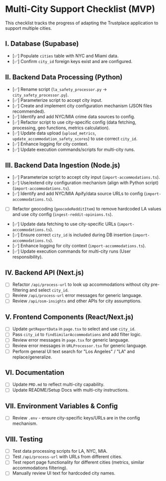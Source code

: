 # Multi-City Support Checklist (MVP)

This checklist tracks the progress of adapting the Trustplace application to support multiple cities.

## I. Database (Supabase)
- [✅] Populate `cities` table with NYC and Miami data.
- [✅] Confirm `city_id` foreign keys exist and are configured.

## II. Backend Data Processing (Python)
- [✅] Rename script (`la_safety_processor.py` -> `city_safety_processor.py`).
- [✅] Parameterize script to accept city input.
- [✅] Create and implement city configuration mechanism (JSON files recommended).
- [✅] Identify and add NYC/MIA crime data sources to config.
- [✅] Refactor script to use city-specific config (data fetching, processing, geo functions, metrics calculation).
- [✅] Update data upload (`upload_metrics`, `update_accommodation_safety_scores`) to use correct `city_id`.
- [✅] Enhance logging for city context.
- [✅] Update execution commands/scripts for multi-city runs.

## III. Backend Data Ingestion (Node.js)
- [✅] Parameterize script to accept city input (`import-accommodations.ts`).
- [✅] Use/extend city configuration mechanism (align with Python script) (`import-accommodations.ts`).
- [✅] Identify and add NYC/MIA Apify/data source URLs to config (`import-accommodations.ts`).
- [ ] Refactor geocoding (`geocodeRedditItem`) to remove hardcoded LA values and use city config (`ingest-reddit-opinions.ts`).
- [✅] Update data fetching to use city-specific URLs (`import-accommodations.ts`).
- [✅] Ensure correct `city_id` is included during DB insertion (`import-accommodations.ts`).
- [✅] Enhance logging for city context (`import-accommodations.ts`).
- [✅] Update execution commands for multi-city runs (User responsibility).

## IV. Backend API (Next.js)
- [ ] Refactor `/api/process-url` to look up accommodations without city pre-filtering and select `city_id`.
- [ ] Review `/api/process-url` error messages for generic language.
- [ ] Review `/api/osm-insights` and other APIs for city assumptions.

## V. Frontend Components (React/Next.js)
- [ ] Update `getReportData` in `page.tsx` to select and use `city_id`.
- [ ] Pass `city_id` to `findSimilarAccommodations` and add filter logic.
- [ ] Review error messages in `page.tsx` for generic language.
- [ ] Review error messages in `URLProcessor.tsx` for generic language.
- [ ] Perform general UI text search for "Los Angeles" / "LA" and replace/generalize.

## VI. Documentation
- [ ] Update `PRD.md` to reflect multi-city capability.
- [ ] Update README/Setup Docs with multi-city instructions.

## VII. Environment Variables & Config
- [ ] Review `.env` - ensure city-specific keys/URLs are in the config mechanism.

## VIII. Testing
- [ ] Test data processing scripts for LA, NYC, MIA.
- [ ] Test `/api/process-url` with URLs from different cities.
- [ ] Test report page functionality for different cities (metrics, similar accommodations filtering).
- [ ] Manually review UI text for hardcoded city names. 